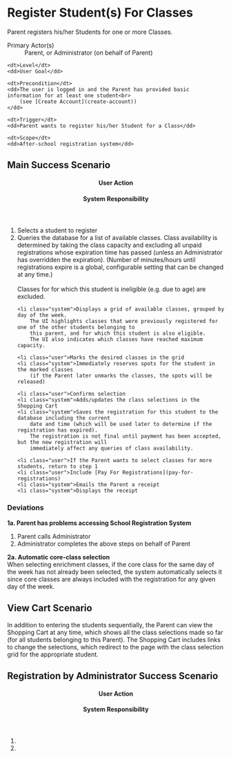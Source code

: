 # Register Student(s) For Classes #

Parent registers his/her Students for one or more Classes.

<dl class="use-case-properties">
	<dt>Primary Actor(s)</dt>
	<dd>Parent, or Administrator (on behalf of Parent)</dd>
	
	<dt>Level</dt>
	<dd>User Goal</dd>
	
	<dt>Precondition</dt>
	<dd>The user is logged in and the Parent has provided basic information for at least one student<br>
		(see [Create Account](create-account))
	</dd>
	
	<dt>Trigger</dt>
	<dd>Parent wants to register his/her Student for a Class</dd>
	
	<dt>Scope</dt>
	<dd>After-school registration system</dd>
</dl>

## Main Success Scenario ##

<header class="scenario-columns-header">
	<h4>User Action</h4>
	<h4>System Responsibility</h4>
</header>

<ol class="scenario">
	<li class="user">Selects a student to register
	<li class="system">Queries the database for a list of available classes. Class availability
		is determined by taking the class capacity and excluding all unpaid registrations whose expiration
		time has passed (unless an Administrator has overridden the expiration).
		(Number of minutes/hours until registrations expire is a global, configurable setting
		that can be changed at any time.)<br><br>
		Classes for for which this student is ineligible (e.g. due to age) are excluded.
		
	<li class="system">Displays a grid of available classes, grouped by day of the week.
		The UI highlights classes that were previously registered for one of the other students belonging to
		this parent, and for which this student is also eligible.
		The UI also indicates which classes have reached maximum capacity.
		
	<li class="user">Marks the desired classes in the grid
	<li class="system">Immediately reserves spots for the student in the marked classes
		(if the Parent later unmarks the classes, the spots will be released)
	
	<li class="user">Confirms selection
	<li class="system">Adds/updates the class selections in the Shopping Cart
	<li class="system">Saves the registration for this student to the database including the current
		date and time (which will be used later to determine if the registration has expired).
		The registration is not final until payment has been accepted, but the new registration will
		immediately affect any queries of class availability.
	
	<li class="user">If the Parent wants to select classes for more students, return to step 1
	<li class="user">Include [Pay For Registrations](pay-for-registrations)
	<li class="system">Emails the Parent a receipt
	<li class="system">Displays the receipt
</ol>

### Deviations ###

__1a. Parent has problems accessing School Registration System__

1. Parent calls Administrator
2. Administrator completes the above steps on behalf of Parent

__2a. Automatic core-class selection__  
When selecting enrichment classes, if the core class for the same day of the week has not already been selected,
the system automatically selects it since core classes are always included with the registration for any
given day of the week.

## View Cart Scenario ##

In addition to entering the students sequentially, the Parent can view the Shopping Cart at any time,
which shows all the class selections made so far (for all students belonging to this Parent).
The Shopping Cart includes links to change the selections, which redirect to the page with the
class selection grid for the appropriate student.


## Registration by Administrator Success Scenario ##

<header class="scenario-columns-header">
	<h4>User Action</h4>
	<h4>System Responsibility</h4>
</header>

<ol class="scenario">
	<li class="user">
	<li class="system">
</ol>

